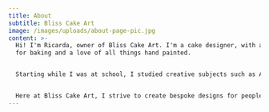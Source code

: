 ```yaml
---
title: About
subtitle: Bliss Cake Art
image: /images/uploads/about-page-pic.jpg
content: >-
  Hi! I'm Ricarda, owner of Bliss Cake Art. I'm a cake designer, with a passion
  for baking and a love of all things hand painted. 


  Starting while I was at school, I studied creative subjects such as Art and Photography which I excelled in. But behind the scenes, I was constantly baking for family and friends, experimenting with designs and recipes - mainly because of my own allergies! Being Coeliac and also allergic to nuts from a young age, meant I have always had to experiment making my own food. And from there was where my passion for creating a business that combined my two great loves - baking and art, came from.


  Here at Bliss Cake Art, I strive to create bespoke designs for people who want to celebrate any occasion with an edible piece of art. Starting from initial sketches, I work with people from the start of the design process to the finished piece, to create a cake to remember. Get in touch using the form or email address, to start your journey of making memories through cake!
---
```


